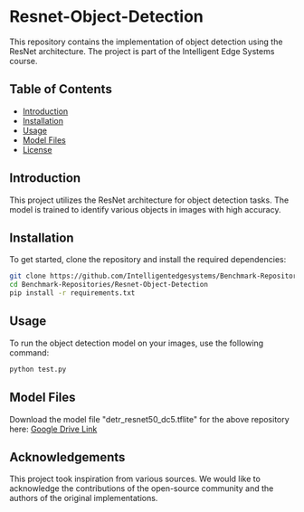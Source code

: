 # Resnet-Object-Detection

This repository contains the implementation of object detection using the ResNet architecture. The project is part of the Intelligent Edge Systems course.

## Table of Contents
- [Introduction](#introduction)
- [Installation](#installation)
- [Usage](#usage)
- [Model Files](#model-files)
- [License](#license)

## Introduction
This project utilizes the ResNet architecture for object detection tasks. The model is trained to identify various objects in images with high accuracy.

## Installation
To get started, clone the repository and install the required dependencies:

```bash
git clone https://github.com/Intelligentedgesystems/Benchmark-Repositories.git
cd Benchmark-Repositories/Resnet-Object-Detection
pip install -r requirements.txt
```

## Usage
To run the object detection model on your images, use the following command:

```bash
python test.py
```

## Model Files
Download the model file "detr_resnet50_dc5.tflite" for the above repository here: [Google Drive Link](https://drive.google.com/drive/folders/1z2Kr2W7oyvf-x0Km12uWvLTEZWNKm136?usp=sharing)

## Acknowledgements
This project took inspiration from various sources. We would like to acknowledge the contributions of the open-source community and the authors of the original implementations.
